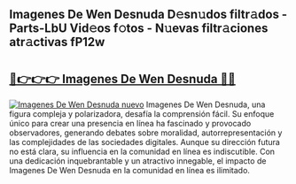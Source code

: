 ## Imagenes De Wen Desnuda D𝚎sn𝚞dos filtr𝚊dos - Parts-LbU Vid𝚎os f𝚘tos - N𝚞evas filtr𝚊ciones atr𝚊ctivas fP12w

# <h2><a href="http://mb83i4.tromn.icu/?c=Imagenes+De+Wen+Desnuda">🔗👉👉👉 Imagenes De Wen Desnuda 🔗🔗</a></h2>

[![Imagenes De Wen Desnuda nuevo](https://i.imgur.com/pEAQMta.gif)](http://mb83i4.tromn.icu/?c=Imagenes+De+Wen+Desnuda)
Imagenes De Wen Desnuda, una figura compleja y polarizadora, desafía la comprensión fácil. Su enfoque único para crear una presencia en línea ha fascinado y provocado observadores, generando debates sobre moralidad, autorrepresentación y las complejidades de las sociedades digitales. Aunque su dirección futura no está clara, su influencia en la comunidad en línea es indiscutible. Con una dedicación inquebrantable y un atractivo innegable, el impacto de Imagenes De Wen Desnuda en la comunidad en línea es ilimitado.
